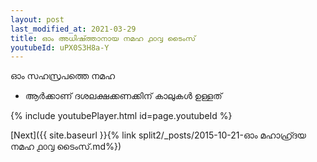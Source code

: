 ```yaml
---
layout: post
last_modified_at: 2021-03-29
title: ഓം അധിഷ്ത്താനായ നമഹ ൧൦൮ ടൈംസ്
youtubeId: uPX0S3H8a-Y
---
```

 
 
 ഓം സഹസ്രപത്തെ നമഹ 
 
 -  ആർക്കാണ് ദശലക്ഷക്കണക്കിന് കാലുകൾ ഉള്ളത് 
 
  
 
  
 
 
 
 
 
 


{% include youtubePlayer.html id=page.youtubeId %}
 
[Next]({{ site.baseurl }}{% link  split2/_posts/2015-10-21-ഓം മഹാഹ്ര്ദയ നമഹ ൧൦൮ ടൈംസ്.md%})
 
